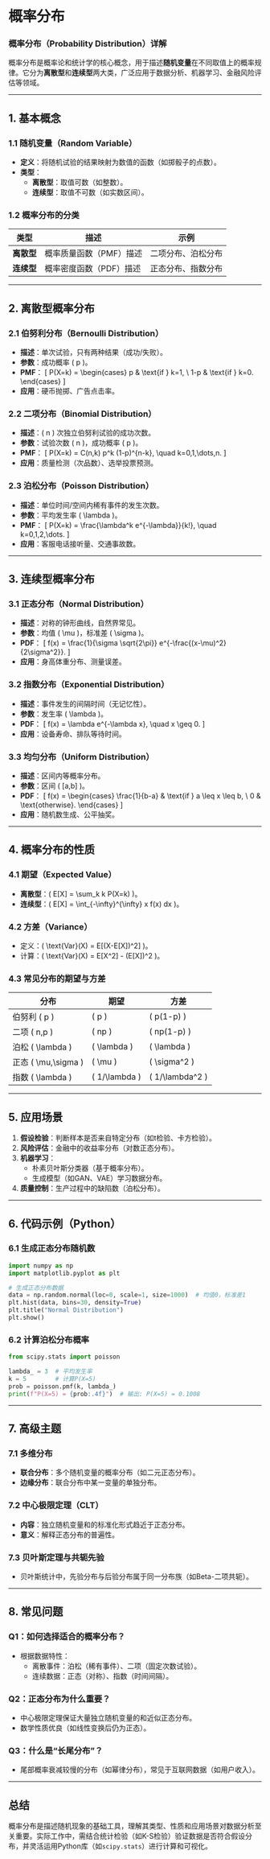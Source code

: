 # 概率分布

### **概率分布（Probability Distribution）详解**

概率分布是概率论和统计学的核心概念，用于描述**随机变量**在不同取值上的概率规律。它分为**离散型**和**连续型**两大类，广泛应用于数据分析、机器学习、金融风险评估等领域。

---

## **1. 基本概念**
### **1.1 随机变量（Random Variable）**
- **定义**：将随机试验的结果映射为数值的函数（如掷骰子的点数）。
- **类型**：
  - **离散型**：取值可数（如整数）。
  - **连续型**：取值不可数（如实数区间）。

### **1.2 概率分布的分类**
| **类型**       | **描述**                     | **示例**                     |
|----------------|-----------------------------|-----------------------------|
| **离散型**     | 概率质量函数（PMF）描述       | 二项分布、泊松分布            |
| **连续型**     | 概率密度函数（PDF）描述       | 正态分布、指数分布            |

---

## **2. 离散型概率分布**
### **2.1 伯努利分布（Bernoulli Distribution）**
- **描述**：单次试验，只有两种结果（成功/失败）。
- **参数**：成功概率 \( p \)。
- **PMF**：
  \[
  P(X=k) = \begin{cases}
  p & \text{if } k=1, \\
  1-p & \text{if } k=0.
  \end{cases}
  \]
- **应用**：硬币抛掷、广告点击率。

### **2.2 二项分布（Binomial Distribution）**
- **描述**：\( n \) 次独立伯努利试验的成功次数。
- **参数**：试验次数 \( n \)，成功概率 \( p \)。
- **PMF**：
  \[
  P(X=k) = C(n,k) p^k (1-p)^{n-k}, \quad k=0,1,\dots,n.
  \]
- **应用**：质量检测（次品数）、选举投票预测。

### **2.3 泊松分布（Poisson Distribution）**
- **描述**：单位时间/空间内稀有事件的发生次数。
- **参数**：平均发生率 \( \lambda \)。
- **PMF**：
  \[
  P(X=k) = \frac{\lambda^k e^{-\lambda}}{k!}, \quad k=0,1,2,\dots.
  \]
- **应用**：客服电话接听量、交通事故数。

---

## **3. 连续型概率分布**
### **3.1 正态分布（Normal Distribution）**
- **描述**：对称的钟形曲线，自然界常见。
- **参数**：均值 \( \mu \)，标准差 \( \sigma \)。
- **PDF**：
  \[
  f(x) = \frac{1}{\sigma \sqrt{2\pi}} e^{-\frac{(x-\mu)^2}{2\sigma^2}}.
  \]
- **应用**：身高体重分布、测量误差。

### **3.2 指数分布（Exponential Distribution）**
- **描述**：事件发生的间隔时间（无记忆性）。
- **参数**：发生率 \( \lambda \)。
- **PDF**：
  \[
  f(x) = \lambda e^{-\lambda x}, \quad x \geq 0.
  \]
- **应用**：设备寿命、排队等待时间。

### **3.3 均匀分布（Uniform Distribution）**
- **描述**：区间内等概率分布。
- **参数**：区间 \( [a,b] \)。
- **PDF**：
  \[
  f(x) = \begin{cases}
  \frac{1}{b-a} & \text{if } a \leq x \leq b, \\
  0 & \text{otherwise}.
  \end{cases}
  \]
- **应用**：随机数生成、公平抽奖。

---

## **4. 概率分布的性质**
### **4.1 期望（Expected Value）**
- **离散型**：\( E[X] = \sum_k k P(X=k) \)。
- **连续型**：\( E[X] = \int_{-\infty}^{\infty} x f(x) dx \)。

### **4.2 方差（Variance）**
- 定义：\( \text{Var}(X) = E[(X-E[X])^2] \)。
- 计算：\( \text{Var}(X) = E[X^2] - (E[X])^2 \)。

### **4.3 常见分布的期望与方差**
| **分布**       | **期望**       | **方差**         |
|----------------|---------------|------------------|
| 伯努利 \( p \)   | \( p \)        | \( p(1-p) \)      |
| 二项 \( n,p \)   | \( np \)       | \( np(1-p) \)     |
| 泊松 \( \lambda \) | \( \lambda \)  | \( \lambda \)     |
| 正态 \( \mu,\sigma \) | \( \mu \)   | \( \sigma^2 \)    |
| 指数 \( \lambda \)  | \( 1/\lambda \) | \( 1/\lambda^2 \) |

---

## **5. 应用场景**
1. **假设检验**：判断样本是否来自特定分布（如t检验、卡方检验）。
2. **风险评估**：金融中的收益率分布（对数正态分布）。
3. **机器学习**：
   - 朴素贝叶斯分类器（基于概率分布）。
   - 生成模型（如GAN、VAE）学习数据分布。
4. **质量控制**：生产过程中的缺陷数（泊松分布）。

---

## **6. 代码示例（Python）**
### **6.1 生成正态分布随机数**
```python
import numpy as np
import matplotlib.pyplot as plt

# 生成正态分布数据
data = np.random.normal(loc=0, scale=1, size=1000)  # 均值0，标准差1
plt.hist(data, bins=30, density=True)
plt.title("Normal Distribution")
plt.show()
```

### **6.2 计算泊松分布概率**
```python
from scipy.stats import poisson

lambda_ = 3  # 平均发生率
k = 5        # 计算P(X=5)
prob = poisson.pmf(k, lambda_)
print(f"P(X=5) = {prob:.4f}")  # 输出: P(X=5) = 0.1008
```

---

## **7. 高级主题**
### **7.1 多维分布**
- **联合分布**：多个随机变量的概率分布（如二元正态分布）。
- **边缘分布**：联合分布中某一变量的单独分布。

### **7.2 中心极限定理（CLT）**
- **内容**：独立随机变量和的标准化形式趋近于正态分布。
- **意义**：解释正态分布的普遍性。

### **7.3 贝叶斯定理与共轭先验**
- 贝叶斯统计中，先验分布与后验分布属于同一分布族（如Beta-二项共轭）。

---

## **8. 常见问题**
### **Q1：如何选择适合的概率分布？**
- 根据数据特性：
  - 离散事件：泊松（稀有事件）、二项（固定次数试验）。
  - 连续数据：正态（对称）、指数（时间间隔）。

### **Q2：正态分布为什么重要？**
- 中心极限定理保证大量独立随机变量的和近似正态分布。
- 数学性质优良（如线性变换后仍为正态）。

### **Q3：什么是“长尾分布”？**
- 尾部概率衰减较慢的分布（如幂律分布），常见于互联网数据（如用户收入）。

---

## **总结**
概率分布是描述随机现象的基础工具，理解其类型、性质和应用场景对数据分析至关重要。实际工作中，需结合统计检验（如K-S检验）验证数据是否符合假设分布，并灵活运用Python库（如`scipy.stats`）进行计算和可视化。